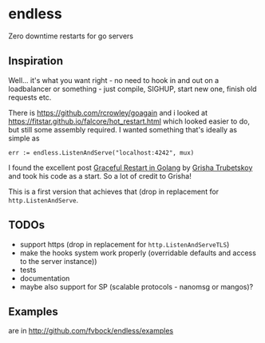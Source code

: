 # endless
Zero downtime restarts for go servers

## Inspiration

Well... it's what you want right - no need to hook in and out on a loadbalancer or something - just compile, SIGHUP, start new one, finish old requests etc.

There is https://github.com/rcrowley/goagain and i looked at https://fitstar.github.io/falcore/hot_restart.html which looked easier to do, but still some assembly required. I wanted something that's ideally as simple as

    err := endless.ListenAndServe("localhost:4242", mux)

I found the excellent post [Graceful Restart in Golang](http://grisha.org/blog/2014/06/03/graceful-restart-in-golang/) by [Grisha Trubetskoy](https://github.com/grisha) and took his code as a start. So a lot of credit to Grisha!

This is a first version that achieves that (drop in replacement for `http.ListenAndServe`.

## TODOs

- support https (drop in replacement for `http.ListenAndServeTLS`)
- make the hooks system work properly (overridable defaults and access to the server instance))
- tests
- documentation
- maybe also support for SP (scalable protocols - nanomsg or mangos)?


## Examples

are in http://github.com/fvbock/endless/examples
